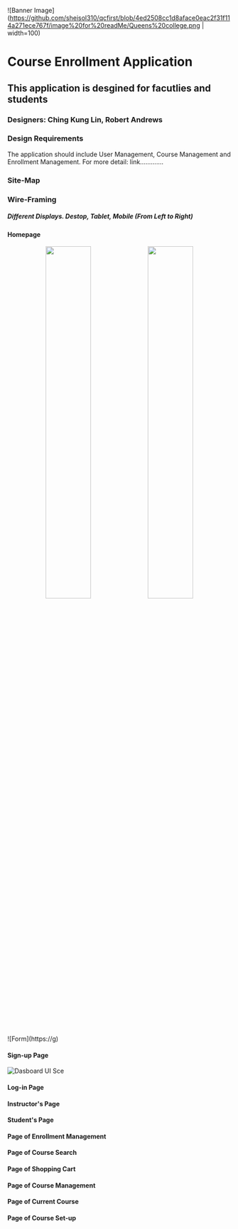 ![Banner Image](https://github.com/sheisol310/qcfirst/blob/4ed2508cc1d8aface0eac2f31f114a271ece767f/image%20for%20readMe/Queens%20college.png | width=100) 

# Course Enrollment Application

## This application is desgined for facutlies and students

### Designers: Ching Kung Lin, Robert Andrews

### Design Requirements

The application should include User Management, Course Management and Enrollment Management. 
For more detail: link.............

### Site-Map

### Wire-Framing
##### Different Displays. Destop, Tablet, Mobile (From Left to Right)

#### Homepage

<p align="center">
  <img src="images/detection result.gif", width="45%">
  <img src="images/mask result .gif", width="45%">
  <br>
</p>
![Form](https://g)

#### Sign-up Page

![Dasboard UI Sce](https://raw.githubu0PM.png)

#### Log-in Page

#### Instructor's Page

#### Student's Page

#### Page of Enrollment Management

#### Page of Course Search

#### Page of Shopping Cart

#### Page of Course Management

#### Page of Current Course

#### Page of Course Set-up

